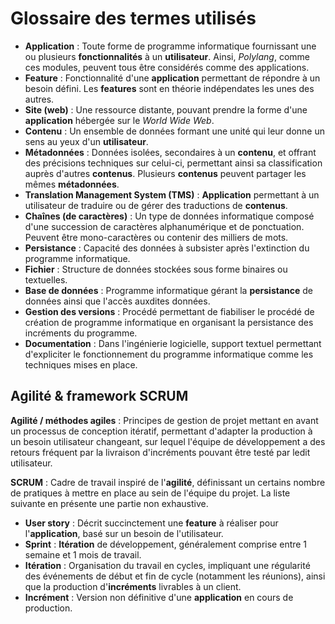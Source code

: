 # Glossaire des termes utilisés

- **Application** : Toute forme de programme informatique fournissant une ou plusieurs **fonctionnalités** à un **utilisateur**. Ainsi, *Polylang*, comme ces modules, peuvent tous être considérés comme des applications.
- **Feature** : Fonctionnalité d'une **application** permettant de répondre à un besoin défini. Les **features** sont en théorie indépendates les unes des autres.
- **Site (web)** : Une ressource distante, pouvant prendre la forme d'une **application** hébergée sur le *World Wide Web*.
- **Contenu** : Un ensemble de données formant une unité qui leur donne un sens au yeux d'un **utilisateur**.
- **Métadonnées** : Données isolées, secondaires à un **contenu**, et offrant des précisions techniques sur celui-ci, permettant ainsi sa classification auprès d'autres **contenus**. Plusieurs **contenus** peuvent partager les mêmes **métadonnées**.
- **Translation Management System (TMS)** : **Application** permettant à un utilisateur de traduire ou de gérer des traductions de **contenus**.
- **Chaînes (de caractères)** : Un type de données informatique composé d'une succession de caractères alphanumérique et de ponctuation. Peuvent être mono-caractères ou contenir des milliers de mots.
- **Persistance** : Capacité des données à subsister après l'extinction du programme informatique.
- **Fichier** : Structure de données stockées sous forme binaires ou textuelles.
- **Base de données** : Programme informatique gérant la **persistance** de données ainsi que l'accès auxdites données.
- **Gestion des versions** : Procédé permettant de fiabiliser le procédé de création de programme informatique en organisant la persistance des incréments du programme.
- **Documentation** : Dans l'ingénierie logicielle, support textuel permettant d'expliciter le fonctionnement du programme informatique comme les techniques mises en place.

## Agilité & framework SCRUM

**Agilité / méthodes agiles** : Principes de gestion de projet mettant en avant un processus de conception itératif, permettant d'adapter la production à un besoin utilisateur changeant, sur lequel l'équipe de développement a des retours fréquent par la livraison d'incréments pouvant être testé par ledit utilisateur.

**SCRUM** : Cadre de travail inspiré de l'**agilité**, définissant un certains nombre de pratiques à mettre en place au sein de l'équipe du projet. La liste suivante en présente une partie non exhaustive.

- **User story** : Décrit succinctement une **feature** à réaliser pour l'**application**, basé sur un besoin de l'utilisateur.
- **Sprint** : **Itération** de développement, généralement comprise entre 1 semaine et 1 mois de travail.
- **Itération** : Organisation du travail en cycles, impliquant une régularité des événements de début et fin de cycle (notamment les réunions), ainsi que la production d'**incréments** livrables à un client.
- **Incrément** : Version non définitive d'une **application** en cours de production.
